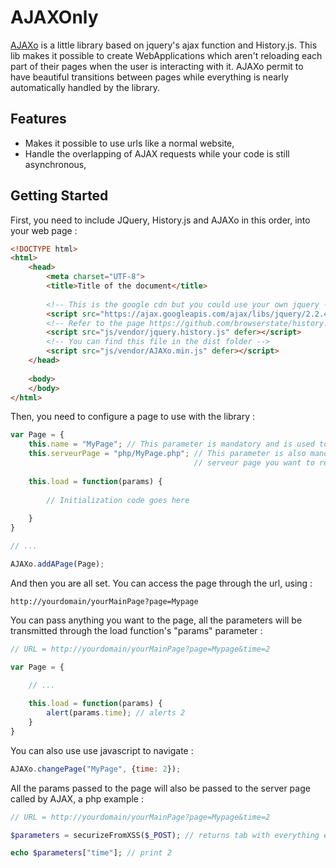 # AJAXOnly

[AJAXo](https://github.com/MYDIH/AJAXo) is a little library based on jquery's ajax function and History.js. This lib makes it possible to create WebApplications which aren't reloading each part of their pages when the user is interacting with it. AJAXo permit to have beautiful transitions between pages while everything is nearly automatically handled by the library.

## Features
- Makes it possible to use urls like a normal website,
- Handle the overlapping of AJAX requests while your code is still asynchronous,

## Getting Started

First, you need to include JQuery, History.js and AJAXo in this order, into your web page :

``` html
<!DOCTYPE html>
<html>
    <head>
        <meta charset="UTF-8">
        <title>Title of the document</title>
        
        <!-- This is the google cdn but you could use your own jquery -->
        <script src="https://ajax.googleapis.com/ajax/libs/jquery/2.2.4/jquery.min.js" defer></script>
        <!-- Refer to the page https://github.com/browserstate/history.js/ to install history.js -->
        <script src="js/vendor/jquery.history.js" defer></script>
        <!-- You can find this file in the dist folder -->
        <script src="js/vendor/AJAXo.min.js" defer></script>
    </head>
    
    <body>
    </body>
</html>
```

Then, you need to configure a page to use with the library :

``` javascript
var Page = {
    this.name = "MyPage"; // This parameter is mandatory and is used to identify a page,
    this.serveurPage = "php/MyPage.php"; // This parameter is also mandatory and it needs to point to the
                                         // serveur page you want to reach by AJAX
    
    this.load = function(params) {
        
        // Initialization code goes here
        
    }
}

// ...

AJAXo.addAPage(Page);
```

And then you are all set. You can access the page through the url, using :

``` url
http://yourdomain/yourMainPage?page=Mypage
```

You can pass anything you want to the page, all the parameters will be transmitted through the load function's "params" parameter :

``` javascript
// URL = http://yourdomain/yourMainPage?page=Mypage&time=2

var Page = {

    // ...
    
    this.load = function(params) {
        alert(params.time); // alerts 2
    }
}
```

You can also use use javascript to navigate :

``` javascript
AJAXo.changePage("MyPage", {time: 2});
```

All the params passed to the page will also be passed to the server page called by AJAX, a php example :

``` php
// URL = http://yourdomain/yourMainPage?page=Mypage&time=2

$parameters = securizeFromXSS($_POST); // returns tab with everything escaped with htmlentities for exemple

echo $parameters["time"]; // print 2

```